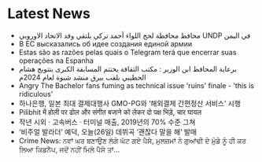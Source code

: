 # Latest News
-  محافظ محافظة لحج اللواء أحمد تركي يلتقي وفد الاتحاد الاوروبي UNDP في اليمن
-  В ЕС высказались об идее создания единой армии
-  Estas são as razões pelas quais o Telegram terá que encerrar suas operações na Espanha
-  برعاية المحافظ ابن الوزير : مكتب الثقافة يختتم المسابقة الكبرى بتتويج هشام الحطيبي بلقب بيرق منشد شبوة لعام 2024م
-  Angry The Bachelor fans fuming as technical issue 'ruins' finale - 'this is ridiculous'
-  하나은행, 일본 최대 결제대행사 GMO-PG와 ‘해외결제 간편정산 서비스’ 시행
-  Pilibhit में होली पर ढोल और संगीत बजाने को लेकर दो पक्ष भिड़े, चार घायल
-  작년 시외 · 고속버스 · 터미널 매출, 2019년의 70% 수준 그쳐
-  ‘비주얼 발라더’ 예덕, 오늘(26일) 데뷔곡 ‘괜찮다 말을 해’ 발매
-  Crime News: ਨਵਾਂ ਘਰ ਬਣਾਉਣ ਲੱਗੇ ਘੱਟ ਗਏ ਪੈਸੇ, ਮੁਲਜ਼ਮਾਂ ਨੇ ਗੁਆਂਢੀ ਦੇ ਮੁੰਡੇ ਨੂੰ ਹੀ ਕਰ ਲਿਆ ਕਿਡਨੈਪ, ਜਦੋਂ ਨਹੀਂ ਮਿਲੇ ਪੈਸੇ ਤਾਂ...
